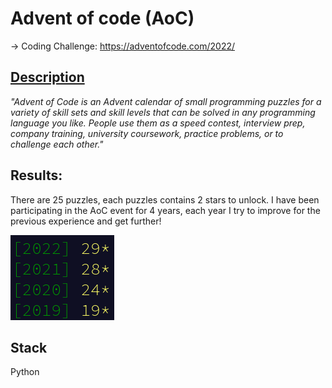 # Advent of code (AoC)
-> Coding Challenge: https://adventofcode.com/2022/

## [Description](https://adventofcode.com/2022/about)
_"Advent of Code is an Advent calendar of small programming puzzles for a variety of skill sets and skill levels that can be solved in any programming language you like. People use them as a speed contest, interview prep, company training, university coursework, practice problems, or to challenge each other."_

## Results:
There are 25 puzzles, each puzzles contains 2 stars to unlock. 
I have been participating in the AoC event for 4 years, each year I try to improve for the previous experience and get further!

<img src="./assets/images/aoc_result_2022.png">

## Stack

Python
